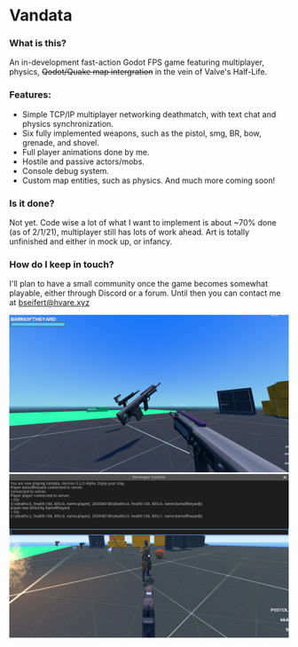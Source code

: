 # Vandata
### What is this?
An in-development fast-action Godot FPS game featuring multiplayer, physics, ~~Qodot/Quake map intergration~~ in the vein of Valve's Half-Life.

### Features:
* Simple TCP/IP multiplayer networking deathmatch, with text chat and physics synchronization. 
* Six fully implemented weapons, such as the pistol, smg, BR, bow, grenade, and shovel.
* Full player animations done by me.
* Hostile and passive actors/mobs.
* Console debug system.
* Custom map entities, such as physics.
And much more coming soon!

### Is it done?
Not yet. Code wise a lot of what I want to implement is about ~70% done (as of 2/1/21), multiplayer still has lots of work ahead. Art is totally unfinished and either in mock up, or infancy.
### How do I keep in touch?
I'll plan to have a small community once the game becomes somewhat playable, either through Discord or a forum. Until then you can contact me at bseifert@hvare.xyz

![alt text](https://github.com/barnoftheyard/vandata/blob/master/screenshots/2021_02_21_224141_0.png?raw=true?raw=true)
![alt text](https://github.com/barnoftheyard/vandata/blob/master/screenshots/2021_07_07_183740_0.png?raw=true?raw=true)
